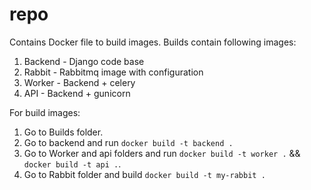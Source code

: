 # repo
Contains Docker file to build images.
Builds contain following images:
1. Backend - Django code base
2. Rabbit - Rabbitmq image with configuration
3. Worker - Backend + celery
4. API - Backend + gunicorn

For build images:
1. Go to Builds folder.
2. Go to backend and run `docker build -t backend .`
3. Go to Worker and api folders and run `docker build -t worker .` && `docker build -t api .`.
4. Go to Rabbit folder and build `docker build -t my-rabbit .`

